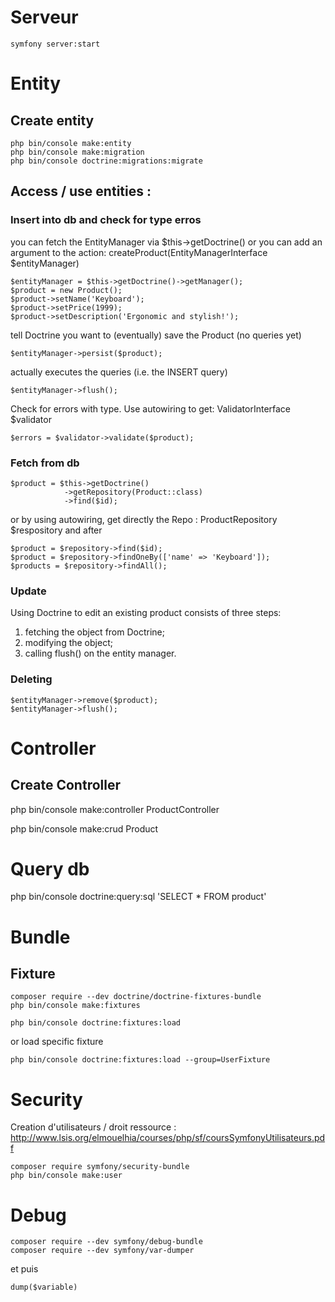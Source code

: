 # Serveur

```
symfony server:start
```

# Entity

## Create entity

```
php bin/console make:entity
php bin/console make:migration
php bin/console doctrine:migrations:migrate
```

## Access / use entities :

### Insert into db and check for type erros

you can fetch the EntityManager via $this->getDoctrine()
or you can add an argument to the action: createProduct(EntityManagerInterface $entityManager)

```
$entityManager = $this->getDoctrine()->getManager();
$product = new Product();
$product->setName('Keyboard');
$product->setPrice(1999);
$product->setDescription('Ergonomic and stylish!');
```

tell Doctrine you want to (eventually) save the Product (no queries yet)

```
$entityManager->persist($product);
```

actually executes the queries (i.e. the INSERT query)

```
$entityManager->flush();
```

Check for errors with type.
Use autowiring to get: ValidatorInterface $validator

```
$errors = $validator->validate($product);
```

### Fetch from db

```
$product = $this->getDoctrine()
            ->getRepository(Product::class)
            ->find($id);
```

or by using autowiring, get directly the Repo : ProductRepository $respository and after

```
$product = $repository->find($id);
$product = $repository->findOneBy(['name' => 'Keyboard']);
$products = $repository->findAll();
```

### Update

Using Doctrine to edit an existing product consists of three steps:

1. fetching the object from Doctrine;
2. modifying the object;
3. calling flush() on the entity manager.

### Deleting

```
$entityManager->remove($product);
$entityManager->flush();
```

# Controller

## Create Controller

php bin/console make:controller ProductController

php bin/console make:crud Product

# Query db

php bin/console doctrine:query:sql 'SELECT \* FROM product'

# Bundle

## Fixture

```
composer require --dev doctrine/doctrine-fixtures-bundle
php bin/console make:fixtures

php bin/console doctrine:fixtures:load
```

or load specific fixture

```
php bin/console doctrine:fixtures:load --group=UserFixture
```

# Security

Creation d'utilisateurs / droit
ressource :
http://www.lsis.org/elmouelhia/courses/php/sf/coursSymfonyUtilisateurs.pdf

```
composer require symfony/security-bundle
php bin/console make:user
```

# Debug

```
composer require --dev symfony/debug-bundle
composer require --dev symfony/var-dumper
```

et puis

```
dump($variable)
```
